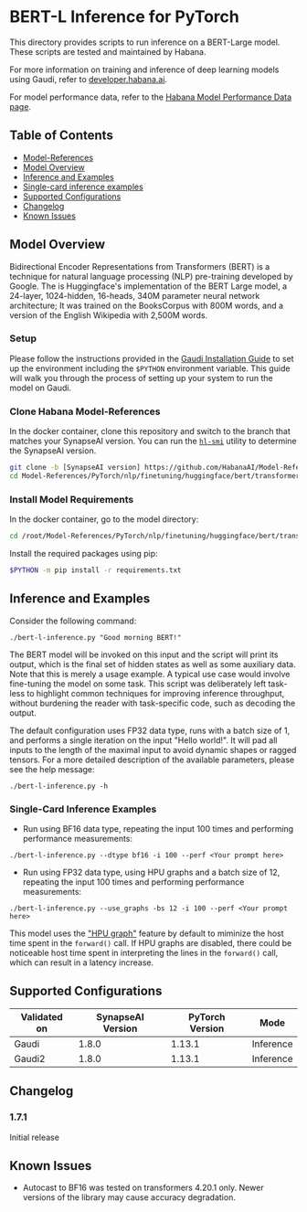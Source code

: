 # BERT-L Inference for PyTorch

This directory provides scripts to run inference on a BERT-Large model. These scripts are tested and maintained by Habana.

For more information on training and inference of deep learning models using Gaudi, refer to [developer.habana.ai](https://developer.habana.ai/resources/).

For model performance data, refer to the [Habana Model Performance Data page](https://developer.habana.ai/resources/habana-training-models/#performance).

## Table of Contents

* [Model-References](../../../../../../../../../README.md)
* [Model Overview](#model-overview)
* [Inference and Examples](#inference-and-examples)
* [Single-card inference examples](#single-card-inference-examples)
* [Supported Configurations](#supported-configurations)
* [Changelog](#changelog)
* [Known Issues](#known-issues)

## Model Overview

Bidirectional Encoder Representations from Transformers (BERT) is a technique for natural language processing (NLP) pre-training developed by Google.
The is Huggingface's implementation of the BERT Large model, a 24-layer, 1024-hidden, 16-heads, 340M parameter neural network architecture; It was trained on the BooksCorpus with 800M words, and a version of the English Wikipedia with 2,500M words.

### Setup
Please follow the instructions provided in the [Gaudi Installation Guide](https://docs.habana.ai/en/latest/Installation_Guide/index.html) to set up the environment including the `$PYTHON` environment variable.
This guide will walk you through the process of setting up your system to run the model on Gaudi.

### Clone Habana Model-References
In the docker container, clone this repository and switch to the branch that matches your SynapseAI version. You can run the
[`hl-smi`](https://docs.habana.ai/en/latest/Management_and_Monitoring/System_Management_Tools_Guide/System_Management_Tools.html#hl-smi-utility-options) utility to determine the SynapseAI version.

```bash
git clone -b [SynapseAI version] https://github.com/HabanaAI/Model-References
cd Model-References/PyTorch/nlp/finetuning/huggingface/bert/transformers/examples/pytorch/bert-l-inference
```

### Install Model Requirements
In the docker container, go to the model directory:
```bash
cd /root/Model-References/PyTorch/nlp/finetuning/huggingface/bert/transformers/examples/pytorch/bert-l-inference
```
Install the required packages using pip:
```bash
$PYTHON -m pip install -r requirements.txt
```

## Inference and Examples

Consider the following command:
```
./bert-l-inference.py "Good morning BERT!"
```

The BERT model will be invoked on this input and the script will print its output, which is the final set of hidden states as well as some auxiliary data.
Note that this is merely a usage example. A typical use case would involve fine-tuning the model on some task. This script was deliberately left task-less to highlight common techniques for improving inference throughput, without burdening the reader with task-specific code, such as decoding the output. 

The default configuration uses FP32 data type, runs with a batch size of 1, and performs a single iteration on the input "Hello world!".
It will pad all inputs to the length of the maximal input to avoid dynamic shapes or ragged tensors.
For a more detailed description of the available parameters, please see the help message:
```
./bert-l-inference.py -h
```

### Single-Card Inference Examples

- Run using BF16 data type, repeating the input 100 times and performing performance measurements:
```
./bert-l-inference.py --dtype bf16 -i 100 --perf <Your prompt here>
```
- Run using FP32 data type, using HPU graphs and a batch size of 12, repeating the input 100 times and performing performance measurements:
```
./bert-l-inference.py --use_graphs -bs 12 -i 100 --perf <Your prompt here>
```

This model uses the ["HPU graph"](https://docs.habana.ai/en/latest/PyTorch/Inference_on_Gaudi/Inference_using_HPU_Graphs/Inference_using_HPU_Graphs.html) feature by default to miminize the host time spent in the `forward()` call.
If HPU graphs are disabled, there could be noticeable host time spent in interpreting the lines in the `forward()` call, which can result in a latency increase.

## Supported Configurations
| Validated on | SynapseAI Version | PyTorch Version | Mode |
|--------|-------------------|-----------------|----------------|
| Gaudi   | 1.8.0             | 1.13.1          | Inference |
| Gaudi2  | 1.8.0             | 1.13.1          | Inference |

## Changelog
### 1.7.1
Initial release

## Known Issues

* Autocast to BF16 was tested on transformers 4.20.1 only. Newer versions of the library may cause accuracy degradation. 
